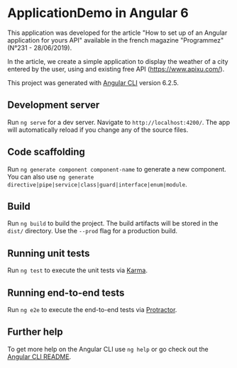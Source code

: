 # ApplicationDemo in Angular 6

This application was developed for the article "How to set up of an Angular application for yours API" available in the french magazine "Programmez" (N°231 - 28/06/2019). 

In the article, we create a simple application to display the weather of a city entered by the user, using and existing free API (https://www.apixu.com/).

This project was generated with [Angular CLI](https://github.com/angular/angular-cli) version 6.2.5. 

## Development server

Run `ng serve` for a dev server. Navigate to `http://localhost:4200/`. The app will automatically reload if you change any of the source files.

## Code scaffolding

Run `ng generate component component-name` to generate a new component. You can also use `ng generate directive|pipe|service|class|guard|interface|enum|module`.

## Build

Run `ng build` to build the project. The build artifacts will be stored in the `dist/` directory. Use the `--prod` flag for a production build.

## Running unit tests

Run `ng test` to execute the unit tests via [Karma](https://karma-runner.github.io).

## Running end-to-end tests

Run `ng e2e` to execute the end-to-end tests via [Protractor](http://www.protractortest.org/).

## Further help

To get more help on the Angular CLI use `ng help` or go check out the [Angular CLI README](https://github.com/angular/angular-cli/blob/master/README.md).
